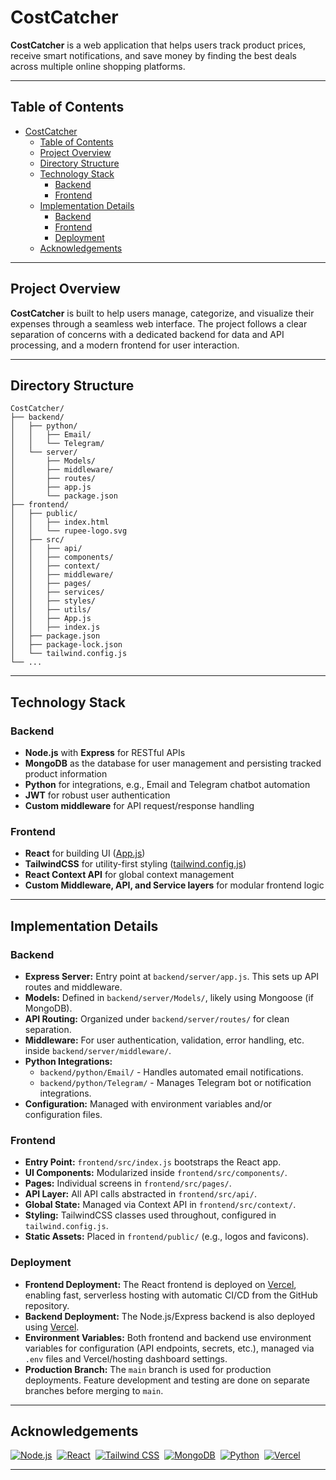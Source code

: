 # CostCatcher

**CostCatcher** is a web application that helps users track product prices, receive smart notifications, and save money by finding the best deals across multiple online shopping platforms.


---

## Table of Contents

- [CostCatcher](#costcatcher)
  - [Table of Contents](#table-of-contents)
  - [Project Overview](#project-overview)
  - [Directory Structure](#directory-structure)
  - [Technology Stack](#technology-stack)
    - [Backend](#backend)
    - [Frontend](#frontend)
  - [Implementation Details](#implementation-details)
    - [Backend](#backend-1)
    - [Frontend](#frontend-1)
    - [Deployment](#deployment)
  - [Acknowledgements](#acknowledgements)

---

## Project Overview

**CostCatcher** is built to help users manage, categorize, and visualize their expenses through a seamless web interface. The project follows a clear separation of concerns with a dedicated backend for data and API processing, and a modern frontend for user interaction.

---

## Directory Structure

```plaintext
CostCatcher/
├── backend/
│   ├── python/
│   │   ├── Email/
│   │   └── Telegram/
│   └── server/
│       ├── Models/
│       ├── middleware/
│       ├── routes/
│       ├── app.js
│       └── package.json
├── frontend/
│   ├── public/
│   │   ├── index.html
│   │   └── rupee-logo.svg
│   ├── src/
│   │   ├── api/
│   │   ├── components/
│   │   ├── context/
│   │   ├── middleware/
│   │   ├── pages/
│   │   ├── services/
│   │   ├── styles/
│   │   ├── utils/
│   │   ├── App.js
│   │   ├── index.js
│   ├── package.json
│   ├── package-lock.json
│   └── tailwind.config.js
└── ...
```

---

## Technology Stack

### Backend

- **Node.js** with **Express** for RESTful APIs
- **MongoDB** as the database for user management and persisting tracked product information
- **Python** for integrations, e.g., Email and Telegram chatbot automation
- **JWT** for robust user authentication
- **Custom middleware** for API request/response handling

### Frontend

- **React** for building UI ([App.js](https://github.com/omshukla12/CostCatcher/blob/main/frontend/src/App.js))
- **TailwindCSS** for utility-first styling ([tailwind.config.js](https://github.com/omshukla12/CostCatcher/blob/main/frontend/tailwind.config.js))
- **React Context API** for global context management
- **Custom Middleware, API, and Service layers** for modular frontend logic

---

## Implementation Details

### Backend

- **Express Server:** Entry point at `backend/server/app.js`. This sets up API routes and middleware.
- **Models:** Defined in `backend/server/Models/`, likely using Mongoose (if MongoDB).
- **API Routing:** Organized under `backend/server/routes/` for clean separation.
- **Middleware:** For user authentication, validation, error handling, etc. inside `backend/server/middleware/`.
- **Python Integrations:**
    - `backend/python/Email/` - Handles automated email notifications.
    - `backend/python/Telegram/` - Manages Telegram bot or notification integrations.
- **Configuration:** Managed with environment variables and/or configuration files.

### Frontend

- **Entry Point:** `frontend/src/index.js` bootstraps the React app.
- **UI Components:** Modularized inside `frontend/src/components/`.
- **Pages:** Individual screens in `frontend/src/pages/`.
- **API Layer:** All API calls abstracted in `frontend/src/api/`.
- **Global State:** Managed via Context API in `frontend/src/context/`.
- **Styling:** TailwindCSS classes used throughout, configured in `tailwind.config.js`.
- **Static Assets:** Placed in `frontend/public/` (e.g., logos and favicons).

### Deployment

- **Frontend Deployment:** The React frontend is deployed on [Vercel](https://vercel.com/), enabling fast, serverless hosting with automatic CI/CD from the GitHub repository.
- **Backend Deployment:** The Node.js/Express backend is also deployed using [Vercel](https://vercel.com/).
- **Environment Variables:** Both frontend and backend use environment variables for configuration (API endpoints, secrets, etc.), managed via `.env` files and Vercel/hosting dashboard settings.
- **Production Branch:** The `main` branch is used for production deployments. Feature development and testing are done on separate branches before merging to `main`.


---

## Acknowledgements


[![Node.js](https://img.shields.io/badge/Nodejs-43853D?style=for-the-badge&logo=node.js&logoColor=white)](https://nodejs.org/en)&nbsp;
[![React](https://img.shields.io/badge/Reactjs-61DAFB?style=for-the-badge&logo=react&logoColor=black)](https://react.dev/)&nbsp;
[![Tailwind CSS](https://img.shields.io/badge/Tailwind_CSS-38BDF8?style=for-the-badge&logo=tailwind-css&logoColor=white)](https://tailwindcss.com/)&nbsp;
[![MongoDB](https://img.shields.io/badge/MongoDB-47A248?style=for-the-badge&logo=mongodb&logoColor=white)](https://www.mongodb.com/)&nbsp;
[![Python](https://img.shields.io/badge/Python-3776AB?style=for-the-badge&logo=python&logoColor=white)](https://www.python.org/)&nbsp;
[![Vercel](https://img.shields.io/badge/Vercel-000000?style=for-the-badge&logo=vercel&logoColor=white)](https://vercel.com/)&nbsp;

---
